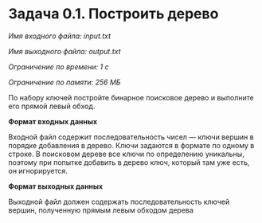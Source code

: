 # Задача 0.1. Построить дерево

*Имя входного файла: input.txt*

*Имя выходного файла: output.txt*

*Ограничение по времени: 1 с*

*Ограничение по памяти: 256 МБ*

По набору ключей постройте бинарное поисковое дерево и выполните его прямой левый обход.

**Формат входных данных**

Входной файл содержит последовательность чисел — ключи вершин в порядке добавления в дерево. Ключи задаются в формате по одному в строке.
В поисковом дереве все ключи по определению уникальны, поэтому при попытке добавить в дерево ключ, который там уже есть, он игнорируется.

**Формат выходных данных**

Выходной файл должен содержать последовательность ключей вершин, полученную прямым левым обходом дерева
